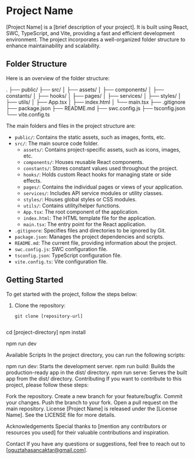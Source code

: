# Project Name

[Project Name] is a [brief description of your project]. It is built using React, SWC, TypeScript, and Vite, providing a fast and efficient development environment. The project incorporates a well-organized folder structure to enhance maintainability and scalability.

## Folder Structure

Here is an overview of the folder structure:

.
├── public/
├── src/
│ ├── assets/
│ ├── components/
│ ├── constants/
│ ├── hooks/
│ ├── pages/
│ ├── services/
│ ├── styles/
│ ├── utils/
│ ├── App.tsx
│ ├── index.html
│ └── main.tsx
├── .gitignore
├── package.json
├── README.md
├── swc.config.js
├── tsconfig.json
└── vite.config.ts


The main folders and files in the project structure are:

- `public/`: Contains the static assets, such as images, fonts, etc.
- `src/`: The main source code folder.
  - `assets/`: Contains project-specific assets, such as icons, images, etc.
  - `components/`: Houses reusable React components.
  - `constants/`: Stores constant values used throughout the project.
  - `hooks/`: Holds custom React hooks for managing state or side effects.
  - `pages/`: Contains the individual pages or views of your application.
  - `services/`: Includes API service modules or utility classes.
  - `styles/`: Houses global styles or CSS modules.
  - `utils/`: Contains utility/helper functions.
  - `App.tsx`: The root component of the application.
  - `index.html`: The HTML template file for the application.
  - `main.tsx`: The entry point for the React application.
- `.gitignore`: Specifies files and directories to be ignored by Git.
- `package.json`: Manages the project dependencies and scripts.
- `README.md`: The current file, providing information about the project.
- `swc.config.js`: SWC configuration file.
- `tsconfig.json`: TypeScript configuration file.
- `vite.config.ts`: Vite configuration file.

## Getting Started

To get started with the project, follow the steps below:

1. Clone the repository:

   ```shell
   git clone [repository-url]


cd [project-directory]
npm install


npm run dev


Available Scripts
In the project directory, you can run the following scripts:

npm run dev: Starts the development server.
npm run build: Builds the production-ready app in the dist/ directory.
npm run serve: Serves the built app from the dist/ directory.
Contributing
If you want to contribute to this project, please follow these steps:

Fork the repository.
Create a new branch for your feature/bugfix.
Commit your changes.
Push the branch to your fork.
Open a pull request on the main repository.
License
[Project Name] is released under the [License Name]. See the LICENSE file for more details.

Acknowledgements
Special thanks to [mention any contributors or resources you used] for their valuable contributions and inspiration.

Contact
If you have any questions or suggestions, feel free to reach out to [oguztahasancaktar@gmail.com].
